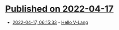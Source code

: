 # [Published on 2022-04-17](index.md)

* [2022-04-17, 06:15:33](https://news.ycombinator.com/item?id=31058910) - [Hello V-Lang](https://blog.hackersreboot.tech/hello-v-lang)
